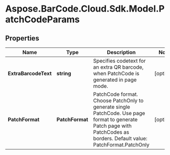 # Aspose.BarCode.Cloud.Sdk.Model.PatchCodeParams

## Properties

Name | Type | Description | Notes
---- | ---- | ----------- | -----
**ExtraBarcodeText** | **string** | Specifies codetext for an extra QR barcode, when PatchCode is generated in page mode. | [optional]
**PatchFormat** | **PatchFormat** | PatchCode format. Choose PatchOnly to generate single PatchCode. Use page format to generate Patch page with PatchCodes as borders. Default value: PatchFormat.PatchOnly | [optional]

